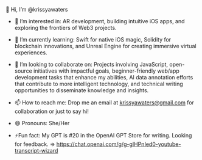 👋 Hi, I’m @krissyawaters

- 👀 I’m interested in: AR development, building intuitive iOS apps, and exploring the frontiers of Web3 projects.
  
- 🌱 I’m currently learning: Swift for native iOS magic, Solidity for blockchain innovations, and Unreal Engine for creating immersive virtual experiences.
  
- 💞️ I’m looking to collaborate on: Projects involving JavaScript, open-source initiatives with impactful goals, beginner-friendly web/app development tasks that enhance my abilities, AI data annotation efforts that contribute to more intelligent technology, and technical writing opportunities to disseminate knowledge and insights.
  
- 📫 How to reach me: Drop me an email at krissyawaters@gmail.com for collaboration or just to say hi!
  
- 😄 Pronouns: She/Her

- ⚡Fun fact: My GPT is #20 in the OpenAI GPT Store for writing. Looking for feedback. => https://chat.openai.com/g/g-gIHPnIed0-youtube-transcript-wizard

<!---
krissyawaters/krissyawaters is a ✨ special ✨ repository because its `README.md` (this file) appears on your GitHub profile.
You can click the Preview link to take a look at your changes.
--->

